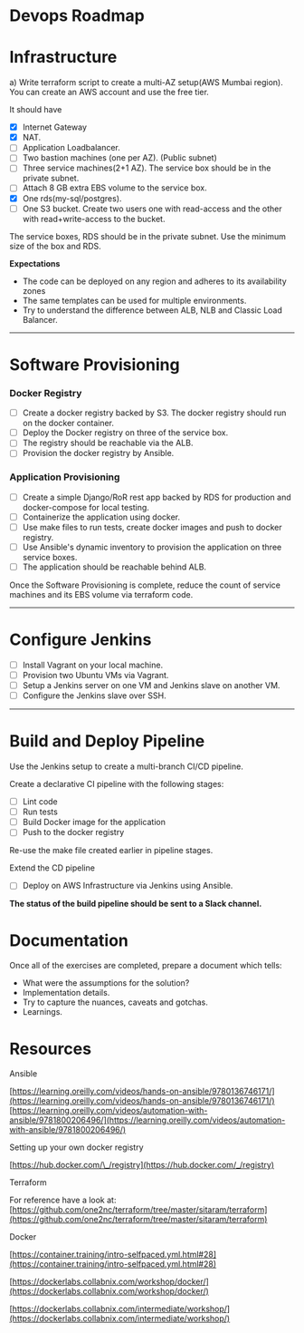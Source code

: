 # Devops Roadmap

# Infrastructure

a) Write terraform script to create a multi-AZ setup(AWS Mumbai region). You can create an AWS account and use the free tier.

It should have

- [x] Internet Gateway
- [x] NAT.
- [ ] Application Loadbalancer.
- [ ] Two bastion machines (one per AZ). (Public subnet)
- [ ] Three service machines(2+1 AZ). The service box should be in the private subnet.
- [ ] Attach 8 GB extra EBS volume to the service box.
- [x] One rds(my-sql/postgres).
- [ ] One S3 bucket. Create two users one with read-access and the other with read+write-access to the bucket.

The service boxes, RDS should be in the private subnet.
Use the minimum size of the box and RDS.

**Expectations**

- The code can be deployed on any region and adheres to its availability zones
- The same templates can be used for multiple environments.
- Try to understand the difference between ALB, NLB and Classic Load Balancer.

---

# Software Provisioning

### Docker Registry

- [ ] Create a docker registry backed by S3. The docker registry should run on the docker container.
- [ ] Deploy the Docker registry on three of the service box.
- [ ] The registry should be reachable via the ALB.
- [ ] Provision the docker registry by Ansible.

### Application Provisioning

- [ ] Create a simple Django/RoR rest app backed by RDS for production and docker-compose for local testing.
- [ ] Containerize the application using docker.
- [ ] Use make files to run tests, create docker images and push to docker registry.
- [ ] Use Ansible's dynamic inventory to provision the application on three service boxes.
- [ ] The application should be reachable behind ALB.

Once the Software Provisioning is complete, reduce the count of service machines and its EBS volume via terraform code.

---

# Configure Jenkins

- [ ] Install Vagrant on your local machine.
- [ ] Provision two Ubuntu VMs via Vagrant.
- [ ] Setup a Jenkins server on one VM and Jenkins slave on another VM.
- [ ] Configure the Jenkins slave over SSH.

---

# Build and Deploy Pipeline

Use the Jenkins setup to create a multi-branch CI/CD pipeline.

Create a declarative CI pipeline with the following stages:

- [ ] Lint code
- [ ] Run tests
- [ ] Build Docker image for the application
- [ ] Push to the docker registry

Re-use the make file created earlier in pipeline stages.

Extend the CD pipeline

- [ ] Deploy on AWS Infrastructure via Jenkins using Ansible.

**The status of the build pipeline should be sent to a Slack channel.**

# Documentation

Once all of the exercises are completed, prepare a document which tells:

- What were the assumptions for the solution?
- Implementation details.
- Try to capture the nuances, caveats and gotchas.
- Learnings.

# Resources

Ansible

[https://learning.oreilly.com/videos/hands-on-ansible/9780136746171/](https://learning.oreilly.com/videos/hands-on-ansible/9780136746171/) [https://learning.oreilly.com/videos/automation-with-ansible/9781800206496/](https://learning.oreilly.com/videos/automation-with-ansible/9781800206496/)

Setting up your own docker registry

[https://hub.docker.com/\_/registry](https://hub.docker.com/_/registry)

Terraform

For reference have a look at: [https://github.com/one2nc/terraform/tree/master/sitaram/terraform](https://github.com/one2nc/terraform/tree/master/sitaram/terraform)

Docker

[https://container.training/intro-selfpaced.yml.html#28](https://container.training/intro-selfpaced.yml.html#28)

[https://dockerlabs.collabnix.com/workshop/docker/](https://dockerlabs.collabnix.com/workshop/docker/)

[https://dockerlabs.collabnix.com/intermediate/workshop/](https://dockerlabs.collabnix.com/intermediate/workshop/)
